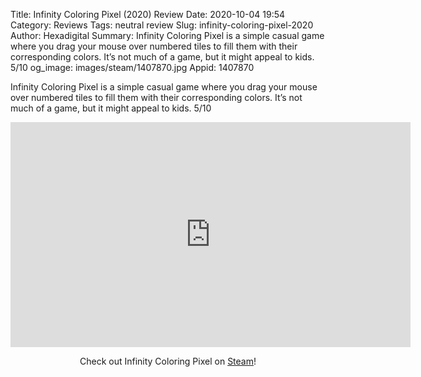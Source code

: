 Title: Infinity Coloring Pixel (2020) Review
Date: 2020-10-04 19:54
Category: Reviews
Tags: neutral review
Slug: infinity-coloring-pixel-2020
Author: Hexadigital
Summary: Infinity Coloring Pixel is a simple casual game where you drag your mouse over numbered tiles to fill them with their corresponding colors. It’s not much of a game, but it might appeal to kids. 5/10
og_image: images/steam/1407870.jpg
Appid: 1407870

Infinity Coloring Pixel is a simple casual game where you drag your mouse over numbered tiles to fill them with their corresponding colors. It’s not much of a game, but it might appeal to kids. 5/10

<center><iframe src="https://www.youtube.com/embed/98N3lL6XOsg?feature=oembed" allow="accelerometer; autoplay; encrypted-media; gyroscope; picture-in-picture" width="640" height="360" frameborder="0"></iframe>

Check out Infinity Coloring Pixel on [Steam](https://store.steampowered.com/app/1407870/?curator_clanid=34633900)!</center>
